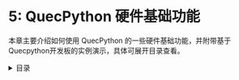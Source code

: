 # 5: QuecPython 硬件基础功能

本章主要介绍如何使用 QuecPython 的一些硬件基础功能，并附带基于Quecpython开发板的实例演示，具体可展开目录查看。

<details>
  <summary> 目录 </summary>

- [5.1: GPIO](./gpio.md)
- [5.2: 外部中断](./extint.md)
- [5.3: 串口](./uart.md)
- [5.4: I2C](./i2c.md)
- [5.5: SPI](./spi.md)
- [5.6: ADC](./adc.md)
- [5.7: Timer](./timer.md)
- [5.8: Pwm](./pwm.md)
- [5.9: 看门狗](./wdt.md)

  </details>